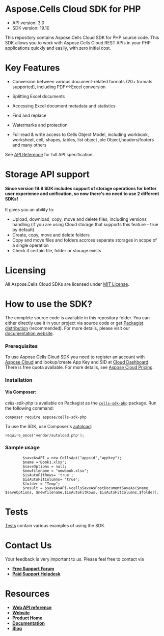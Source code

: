 # Aspose.Cells Cloud SDK for PHP
- API version: 3.0
- SDK version: 19.10

This repository contains Aspose.Cells Cloud SDK for PHP source code. This SDK allows you to work with Aspose.Cells Cloud REST APIs in your PHP applications quickly and easily, with zero initial cost.



# Key Features

- Conversion between various document-related formats (20+ formats supported), including PDF<->Excel conversion

- Splitting Excel documents

- Accessing Excel document metadata and statistics

- Find and replace

- Watermarks and protection

- Full read & write access to Cells Object Model, including workbook, worksheet, cell, shapes, tables, list object ,ole Object,headers/footers and many others

  

See [API Reference](https://apireference.aspose.cloud/cells/) for full API specification.



# Storage API support

#### Since version 19.9 SDK includes support of storage operations for better user experience and unification, so now there's no need to use 2 different SDKs!

It gives you an ability to:

- Upload, download, copy, move and delete files, including versions handling (if you are using Cloud storage that supports this feature - true by default)
- Create, copy, move and delete folders
- Copy and move files and folders accross separate storages in scope of a single operation
- Check if certain file, folder or storage exists

# Licensing

All Aspose.Cells Cloud SDKs are licensed under [MIT License](https://github.com/aspose-cells-cloud/aspose-cells-cloud-php/blob/master/LICENSE).



# How to use the SDK?

The complete source code is available in this repository folder. You can either directly use it in your project via source code or get [Packagist distribution](https://packagist.org/packages/aspose/cells-sdk-php) (recommended). For more details, please visit our [documentation website](https://docs.aspose.cloud/display/cellscloud/Available+SDKs).

 

### Prerequisites

 

To use Aspose Cells Cloud SDK you need to register an account with [Aspose Cloud](https://www.aspose.cloud/) and lookup/create App Key and SID at [Cloud Dashboard](https://dashboard.aspose.cloud/#/apps). There is free quota available. For more details, see [Aspose Cloud Pricing](https://purchase.aspose.cloud/pricing).

 

### Installation

#### Via Composer:

*cells-sdk-php* is available on Packagist as the [`cells-sdk-php`](https://packagist.org/packages/aspose/cells-sdk-php) package. Run the following command:

```
composer require aspose/cells-sdk-php
```

To use the SDK, use Composer's [autoload](https://getcomposer.org/doc/00-intro.md#autoloading):

```
require_once('vendor/autoload.php');
```



### Sample usage

 

```
        $saveAsAPI = new CellsApi("appsid","appkey");
        $name ='Book1.xlsx';
        $saveOptions = null;
        $newfilename = "newbook.xlsx";
        $isAutoFitRows= 'true';
        $isAutoFitColumns= 'true';
        $folder = "Temp";
        $result = $saveAsAPI->cellsSaveAsPostDocumentSaveAs($name, $saveOptions, $newfilename,$isAutoFitRows, $isAutoFitColumns,$folder);
```

# Tests

[Tests](https://github.com/aspose-cells-cloud/aspose-cells-cloud-php/tree/master/test/Api) contain various examples of using the SDK.



# Contact Us

Your feedback is very important to us. Please feel free to contact via

- [**Free Support Forum**](https://forum.aspose.cloud/c/cells)
- [**Paid Support Helpdesk**](https://helpdesk.aspose.cloud/)

# Resources

- [**Web API reference**](https://apireference.aspose.cloud/cells/)
- [**Website**](https://www.aspose.cloud)
- [**Product Home**](https://products.aspose.cloud/cells)
- [**Documentation**](https://docs.aspose.cloud/display/cellscloud/Home)
- [**Blog**](https://blog.aspose.cloud/category/cells/)